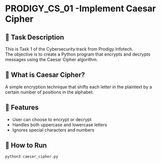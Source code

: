 # PRODIGY_CS_01 -Implement Caesar Cipher

## 🎯 Task Description
This is Task 1 of the Cybersecurity track from Prodigy Infotech.  
The objective is to create a Python program that encrypts and decrypts messages using the Caesar Cipher algorithm.

## 🔐 What is Caesar Cipher?
A simple encryption technique that shifts each letter in the plaintext by a certain number of positions in the alphabet.

## 📌 Features
- User can choose to encrypt or decrypt
- Handles both uppercase and lowercase letters
- Ignores special characters and numbers

## 🚀 How to Run

```bash
python3 caesar_cipher.py
